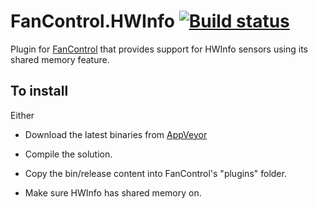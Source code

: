 # FanControl.HWInfo [![Build status](https://ci.appveyor.com/api/projects/status/ea76b9272trofoa6/branch/master?svg=true)](https://ci.appveyor.com/project/Rem0o/fancontrol-hwinfo/branch/master)

Plugin for [FanControl](https://github.com/Rem0o/FanControl.Releases) that provides support for HWInfo sensors using its shared memory feature.

## To install

Either
* Download the latest binaries from [AppVeyor](https://ci.appveyor.com/project/Rem0o/fancontrol-hwinfo/branch/master/artifacts)
* Compile the solution.

* Copy the bin/release content into FanControl's "plugins" folder.
* Make sure HWInfo has shared memory on.
